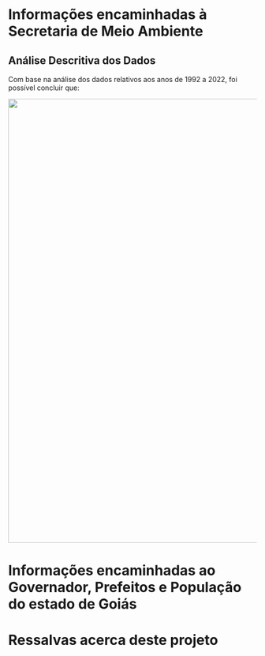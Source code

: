 # Informações encaminhadas à Secretaria de Meio Ambiente
## Análise Descritiva dos Dados
Com base na análise dos dados relativos aos anos de 1992 a 2022, foi possível concluir que:  

<div align="center">
  <img src="https://github.com/user-attachments/assets/55279ba9-31e5-4ac7-89e3-39481e8193ee"  width="900">
</div>

# Informações encaminhadas ao Governador, Prefeitos e População do estado de Goiás

# Ressalvas acerca deste projeto
